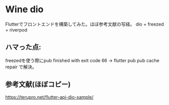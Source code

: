 # Wine dio
Flutterでフロントエンドを構築してみた。ほぼ参考文献の写経。
dio + freezed + riverpod

## ハマった点:
freezedを使う際にpub finished with exit code 66
-> flutter pub pub cache repair で解決。

## 参考文献(ほぼコピー)
https://terupro.net/flutter-api-dio-sample/